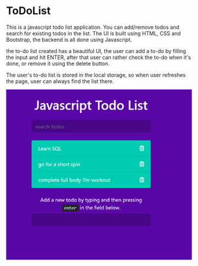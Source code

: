 # ToDoList

This is a javascript todo list application. 
You can add/remove todos and search for existing todos in the list.
The UI is built using HTML, CSS and Bootstrap, the backend is all done using Javascript.

the to-do list created has a beautiful UI, the user can add a to-do by filling the input and hit ENTER, after that user can rather check the to-do when it's done, or remove it using the delete button.

The user's to-do list is stored in the local storage, so when user refreshes the page, user can always find the list there.

![](ToDoList-screenshot.png)






